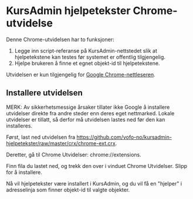 KursAdmin hjelpetekster Chrome-utvidelse
=======================

Denne Chrome-utvidelsen har to funksjoner:
1. Legge inn script-referanse på KursAdmin-nettstedet slik at hjelpetekstene kan testes før systemet er offentlig tilgjengelig.
2. Hjelpe brukeren å finne et egnet objekt-id til hjelpetekstene.

Utvidelsen er kun tilgjengelig for [Google Chrome-nettleseren](https://www.google.com/chrome/browser/).

Installere utvidelsen
------------------

MERK: Av sikkerhetsmessige årsaker tillater ikke Google å installere utvidelser direkte fra andre steder enn deres eget nettmarked. Lokale utvidelser er tillatt, så derfor må utvidelsen lastes ned før den kan installeres.

Først, last ned utvidelsen fra https://github.com/vofo-no/kursadmin-hjelpetekster/raw/master/crx/chrome-ext.crx.

Deretter, gå til Chrome Utvidelser: chrome://extensions.

Finn fila du lastet ned, og trekk den over i vinduet Chrome Utvidelser. Slipp for å installere.

Nå vil hjelpetekster være installert i KursAdmin, og du vil få en "hjelper" i adresselinja som finner objekt-id til valgte objekter.
